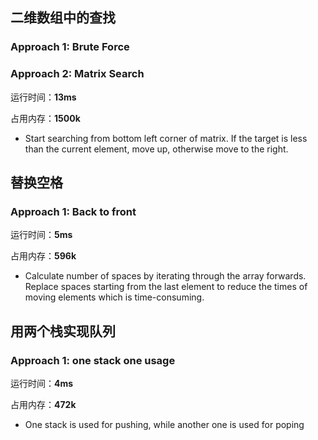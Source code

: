## 二维数组中的查找
### Approach 1: Brute Force

### Approach 2: Matrix Search
运行时间：**13ms**

占用内存：**1500k**

+ Start searching from bottom left corner of matrix. If the target is less than the current element, move up, otherwise move to the right.

## 替换空格
### Approach 1: Back to front
运行时间：**5ms**

占用内存：**596k**

+ Calculate number of spaces by iterating through the array forwards. Replace spaces starting from the last element to reduce the times of moving elements which is time-consuming.

## 用两个栈实现队列
### Approach 1: one stack one usage
运行时间：**4ms**

占用内存：**472k**

+ One stack is used for pushing, while another one is used for poping



